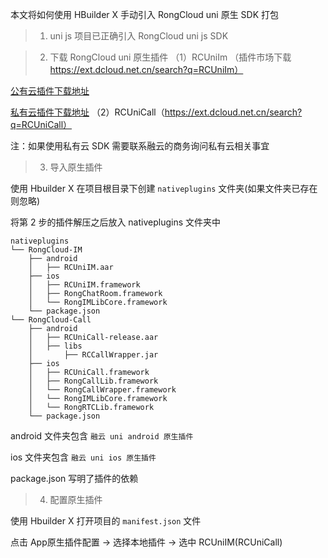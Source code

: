 本文将如何使用 HBuilder X 手动引入 RongCloud uni 原生 SDK 打包

> 1. uni js 项目已正确引入 RongCloud uni js SDK

> 2. 下载 RongCloud uni 原生插件
（1）RCUniIm （插件市场下载 https://ext.dcloud.net.cn/search?q=RCUniIm）

[公有云插件下载地址](https://downloads.rongcloud.cn/RongCloud_uniapp_IMLib_5.1.3.zip)

[私有云插件下载地址](https://downloads.rongcloud.cn/RongCloud_uniapp_IMLib_Private_5.1.3.zip)
（2）RCUniCall（https://ext.dcloud.net.cn/search?q=RCUniCall）

注：如果使用私有云 SDK 需要联系融云的商务询问私有云相关事宜

> 3. 导入原生插件

使用 Hbuilder X 在项目根目录下创建 `nativeplugins` 文件夹(如果文件夹已存在则忽略)

将第 2 步的插件解压之后放入 nativeplugins 文件夹中

```
nativeplugins
└── RongCloud-IM
    ├── android
    │   ├── RCUniIM.aar   
    ├── ios
    │   ├── RCUniIM.framework
    │   ├── RongChatRoom.framework
    │   └── RongIMLibCore.framework
    └── package.json
└── RongCloud-Call
    ├── android
    │   ├── RCUniCall-release.aar
    │   ├── libs
    │       ├── RCCallWrapper.jar
    ├── ios
    │   ├── RCUniCall.framework
    │   ├── RongCallLib.framework
    │   └── RongCallWrapper.framework
    │   └── RongIMLibCore.framework
    │   └── RongRTCLib.framework
    └── package.json
```

android 文件夹包含 `融云 uni android 原生插件`

ios 文件夹包含 `融云 uni ios 原生插件`

package.json 写明了插件的依赖

> 4. 配置原生插件

使用 Hbuilder X 打开项目的 `manifest.json` 文件

点击 App原生插件配置 -> 选择本地插件 -> 选中 RCUniIM(RCUniCall)